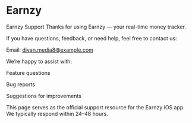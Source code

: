 # Earnzy

Earnzy Support
Thanks for using Earnzy — your real-time money tracker.

If you have questions, feedback, or need help, feel free to contact us:

Email: divan.media8@example.com

We’re happy to assist with:

Feature questions

Bug reports

Suggestions for improvements

This page serves as the official support resource for the Earnzy iOS app.
We typically respond within 24–48 hours.
